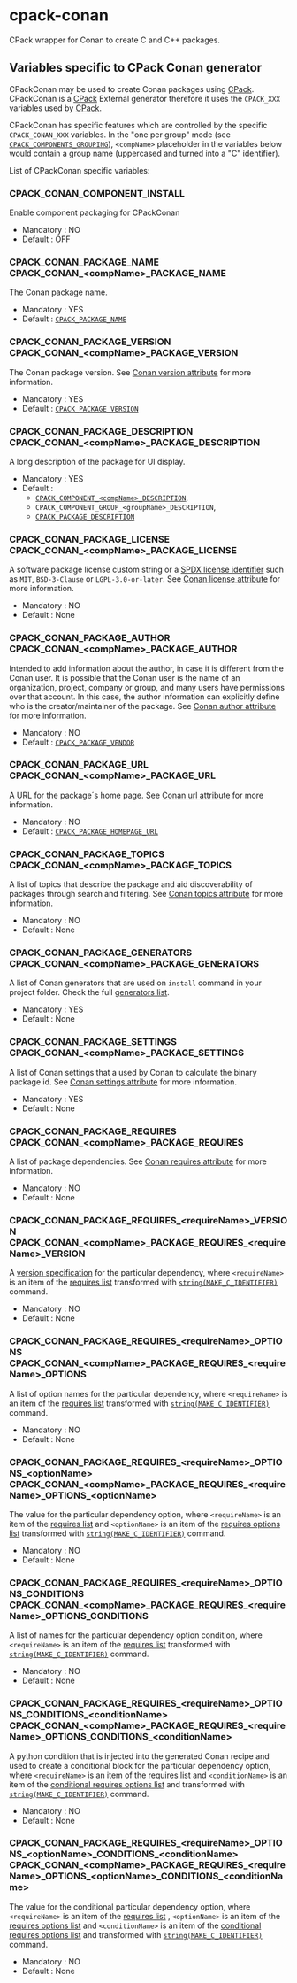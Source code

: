 # cpack-conan
CPack wrapper for Conan to create C and C++ packages.

## Variables specific to CPack Conan generator

CPackConan may be used to create Conan packages using [CPack](https://cmake.org/cmake/help/latest/module/CPack.html#module:CPack).
CPackConan is a [CPack](https://cmake.org/cmake/help/latest/module/CPack.html#module:CPack) External generator therefore it uses the `CPACK_XXX`
variables used by [CPack](https://cmake.org/cmake/help/latest/module/CPack.html#module:CPack).

CPackConan has specific features which are controlled by the specific
`CPACK_CONAN_XXX` variables. In the "one per group" mode
(see [`CPACK_COMPONENTS_GROUPING`](https://cmake.org/cmake/help/latest/module/CPackComponent.html#variable:CPACK_COMPONENTS_GROUPING)), `<compName>` placeholder
in the variables below would contain a group name (uppercased and turned into
a "C" identifier).

List of CPackConan specific variables:

### CPACK_CONAN_COMPONENT_INSTALL

Enable component packaging for CPackConan

* Mandatory : NO
* Default   : OFF

### CPACK_CONAN_PACKAGE_NAME<br/>CPACK_CONAN_\<compName\>_PACKAGE_NAME

The Conan package name.

* Mandatory : YES
* Default   : [`CPACK_PACKAGE_NAME`](https://cmake.org/cmake/help/latest/module/CPack.html#variable:CPACK_PACKAGE_NAME)

### CPACK_CONAN_PACKAGE_VERSION<br/>CPACK_CONAN_\<compName\>_PACKAGE_VERSION

The Conan package version. See [Conan version attribute](https://docs.conan.io/1/reference/conanfile/attributes.html#version) for more information.

* Mandatory : YES
* Default   : [`CPACK_PACKAGE_VERSION`](https://cmake.org/cmake/help/latest/module/CPack.html#variable:CPACK_PACKAGE_VERSION)

### CPACK_CONAN_PACKAGE_DESCRIPTION<br/>CPACK_CONAN_\<compName\>_PACKAGE_DESCRIPTION

A long description of the package for UI display.

* Mandatory : YES
* Default   :
    - [`CPACK_COMPONENT_<compName>_DESCRIPTION`](https://cmake.org/cmake/help/latest/module/CPackComponent.html#variable:CPACK_COMPONENT_%3CcompName%3E_DESCRIPTION),
    - `CPACK_COMPONENT_GROUP_<groupName>_DESCRIPTION`,
    - [`CPACK_PACKAGE_DESCRIPTION`](https://cmake.org/cmake/help/latest/module/CPack.html#variable:CPACK_PACKAGE_DESCRIPTION)

### CPACK_CONAN_PACKAGE_LICENSE<br/>CPACK_CONAN_\<compName\>_PACKAGE_LICENSE

A software package license custom string or a [SPDX license identifier](https://spdx.github.io/spdx-spec/SPDX-license-list) such as
`MIT`, `BSD-3-Clause` or `LGPL-3.0-or-later`. See [Conan license attribute](https://docs.conan.io/1/reference/conanfile/attributes.html#license) for more information.

* Mandatory : NO
* Default   : None

### CPACK_CONAN_PACKAGE_AUTHOR<br/>CPACK_CONAN_\<compName\>_PACKAGE_AUTHOR

Intended to add information about the author, in case it is different from the Conan user.
It is possible that the Conan user is the name of an organization, project, company or group, 
and many users have permissions over that account. In this case, the author information can 
explicitly define who is the creator/maintainer of the package. 
See [Conan author attribute](https://docs.conan.io/1/reference/conanfile/attributes.html#author) for more information. 

* Mandatory : NO
* Default   : [`CPACK_PACKAGE_VENDOR`](https://cmake.org/cmake/help/latest/module/CPack.html#variable:CPACK_PACKAGE_VENDOR)

### CPACK_CONAN_PACKAGE_URL<br/>CPACK_CONAN_\<compName\>_PACKAGE_URL

A URL for the package´s home page. See [Conan url attribute](https://docs.conan.io/1/reference/conanfile/attributes.html#url) for more information.

* Mandatory : NO
* Default   : [`CPACK_PACKAGE_HOMEPAGE_URL`](https://cmake.org/cmake/help/latest/module/CPack.html#variable:CPACK_PACKAGE_HOMEPAGE_URL)

### CPACK_CONAN_PACKAGE_TOPICS<br/>CPACK_CONAN_\<compName\>_PACKAGE_TOPICS

A list of topics that describe the package and aid discoverability of packages through search and filtering.
See [Conan topics attribute](https://docs.conan.io/1/reference/conanfile/attributes.html#topics) for more information.

* Mandatory : NO
* Default   : None
 
### CPACK_CONAN_PACKAGE_GENERATORS<br/>CPACK_CONAN_\<compName\>_PACKAGE_GENERATORS

A list of Conan generators that are used on `install` command in your project folder.
Check the full [generators list](https://docs.conan.io/1/reference/generators.html#generators-reference).

* Mandatory : YES
* Default   : None

### CPACK_CONAN_PACKAGE_SETTINGS<br/>CPACK_CONAN_\<compName\>_PACKAGE_SETTINGS

A list of Conan settings that a used by Conan to calculate the binary package id.
See [Conan settings attribute](https://docs.conan.io/1/reference/conanfile/attributes.html#settings) for more information.

* Mandatory : YES
* Default   : None

### CPACK_CONAN_PACKAGE_REQUIRES<br/>CPACK_CONAN_\<compName\>_PACKAGE_REQUIRES

A list of package dependencies. See [Conan requires attribute](https://docs.conan.io/1/reference/conanfile/attributes.html#requires) for more information.

* Mandatory : NO
* Default   : None

### CPACK_CONAN_PACKAGE_REQUIRES_\<requireName\>\_VERSION<br/>CPACK_CONAN_\<compName\>\_PACKAGE_REQUIRES\_\<requireName\>_VERSION

A [version specification](https://docs.conan.io/1/reference/conanfile/attributes.html#version-ranges) for the particular dependency, where `<requireName>` 
is an item of the [requires list](#cpack_conan_package_requirescpack_conan_compname_package_requires) transformed with [`string(MAKE_C_IDENTIFIER)`](https://cmake.org/cmake/help/latest/command/string.html#command:string) command.

* Mandatory : NO
* Default   : None

### CPACK_CONAN_PACKAGE_REQUIRES_\<requireName\>_OPTIONS<br/>CPACK\_CONAN\_\<compName\>\_PACKAGE_REQUIRES\_\<requireName\>_OPTIONS

A list of option names for the particular dependency, where `<requireName>` is an item of the [requires list](#cpack_conan_package_requirescpack_conan_compname_package_requires) transformed with [`string(MAKE_C_IDENTIFIER)`](https://cmake.org/cmake/help/latest/command/string.html#command:string) command.

* Mandatory : NO
* Default   : None

### CPACK_CONAN_PACKAGE_REQUIRES_\<requireName\>\_OPTIONS\_\<optionName\><br/>CPACK_CONAN\_\<compName\>\_PACKAGE_REQUIRES_\<requireName\>\_OPTIONS\_\<optionName\>

The value for the particular dependency option, where `<requireName>` is an item of the [requires list](#cpack_conan_package_requirescpack_conan_compname_package_requires) 
and `<optionName>` is an item of the [requires options list](#cpack_conan_package_requires_requirename_optionscpack_conan_compname_package_requires_requirename_options)
transformed with [`string(MAKE_C_IDENTIFIER)`](https://cmake.org/cmake/help/latest/command/string.html#command:string) command.

* Mandatory : NO
* Default   : None

### CPACK_CONAN_PACKAGE_REQUIRES_\<requireName\>_OPTIONS_CONDITIONS<br/>CPACK_CONAN\_\<compName\>\_PACKAGE_REQUIRES\_\<requireName\>_OPTIONS_CONDITIONS

A list of names for the particular dependency option condition, where `<requireName>` is an item of the [requires list](#cpack_conan_package_requirescpack_conan_compname_package_requires) 
transformed with [`string(MAKE_C_IDENTIFIER)`](https://cmake.org/cmake/help/latest/command/string.html#command:string) command.

* Mandatory : NO
* Default   : None

### CPACK_CONAN_PACKAGE_REQUIRES_\<requireName\>\_OPTIONS_CONDITIONS_\<conditionName\><br/>CPACK_CONAN_\<compName\>\_PACKAGE_REQUIRES\_\<requireName\>\_OPTIONS_CONDITIONS\_\<conditionName\>

A python condition that is injected into the generated Conan recipe and used to create a conditional block for the particular dependency option, 
where `<requireName>` is an item of the [requires list](#cpack_conan_package_requirescpack_conan_compname_package_requires)
and `<conditionName>` is an item of the [conditional requires options list](#cpack_conan_package_requires_requirename_options_conditionscpack_conan_compname_package_requires_requirename_options_conditions) and
transformed with [`string(MAKE_C_IDENTIFIER)`](https://cmake.org/cmake/help/latest/command/string.html#command:string) command.

* Mandatory : NO
* Default   : None

### CPACK_CONAN_PACKAGE_REQUIRES_\<requireName\>\_OPTIONS\_\<optionName\>\_CONDITIONS\_\<conditionName\><br/>CPACK_CONAN_\<compName\>\_PACKAGE_REQUIRES\_\<requireName\>\_OPTIONS_\<optionName\>\_CONDITIONS\_\<conditionName\>

The value for the conditional particular dependency option, where `<requireName>` is an item of the [requires list](#cpack_conan_package_requirescpack_conan_compname_package_requires)
, `<optionName>` is an item of the [requires options list](#cpack_conan_package_requires_requirename_optionscpack_conan_compname_package_requires_requirename_options) and
`<conditionName>` is an item of the [conditional requires options list](#cpack_conan_package_requires_requirename_options_conditionscpack_conan_compname_package_requires_requirename_options_conditions) and
transformed with [`string(MAKE_C_IDENTIFIER)`](https://cmake.org/cmake/help/latest/command/string.html#command:string) command.

* Mandatory : NO
* Default   : None